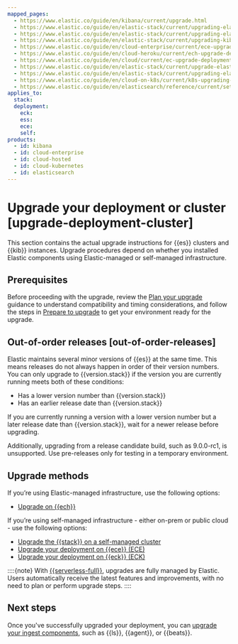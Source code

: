 ```yaml
---
mapped_pages:
  - https://www.elastic.co/guide/en/kibana/current/upgrade.html
  - https://www.elastic.co/guide/en/elastic-stack/current/upgrading-elastic-stack.html
  - https://www.elastic.co/guide/en/elastic-stack/current/upgrading-elasticsearch.html
  - https://www.elastic.co/guide/en/elastic-stack/current/upgrading-kibana.html
  - https://www.elastic.co/guide/en/cloud-enterprise/current/ece-upgrade-deployment.html
  - https://www.elastic.co/guide/en/cloud-heroku/current/ech-upgrade-deployment.html
  - https://www.elastic.co/guide/en/cloud/current/ec-upgrade-deployment.html
  - https://www.elastic.co/guide/en/elastic-stack/current/upgrade-elastic-stack-for-elastic-cloud.html
  - https://www.elastic.co/guide/en/elastic-stack/current/upgrading-elastic-stack-on-prem.html
  - https://www.elastic.co/guide/en/cloud-on-k8s/current/k8s-upgrading-stack.html
  - https://www.elastic.co/guide/en/elasticsearch/reference/current/setup-upgrade.html
applies_to:
  stack:
  deployment:
    eck:
    ess:
    ece:
    self:
products:
  - id: kibana
  - id: cloud-enterprise
  - id: cloud-hosted
  - id: cloud-kubernetes
  - id: elasticsearch
---
```


# Upgrade your deployment or cluster [upgrade-deployment-cluster]

This section contains the actual upgrade instructions for {{es}} clusters and {{kib}} instances. Upgrade procedures depend on whether you installed Elastic components using Elastic-managed or self-managed infrastructure.

## Prerequisites

Before proceeding with the upgrade, review the [Plan your upgrade](/deploy-manage/upgrade/plan-upgrade.md) guidance to understand compatibility and timing considerations, and follow the steps in [Prepare to upgrade](/deploy-manage/upgrade/prepare-to-upgrade.md) to get your environment ready for the upgrade.

## Out-of-order releases [out-of-order-releases]

Elastic maintains several minor versions of {{es}} at the same time. This means releases do not always happen in order of their version numbers. You can only upgrade to {{version.stack}} if the version you are currently running meets both of these conditions:

* Has a lower version number than {{version.stack}}
* Has an earlier release date than {{version.stack}}

If you are currently running a version with a lower version number but a later release date than {{version.stack}}, wait for a newer release before upgrading.

Additionally, upgrading from a release candidate build, such as 9.0.0-rc1, is unsupported. Use pre-releases only for testing in a temporary environment.

## Upgrade methods

If you’re using Elastic-managed infrastructure, use the following options:

* [Upgrade on {{ech}}](/deploy-manage/upgrade/deployment-or-cluster/upgrade-on-ech.md)

If you’re using self-managed infrastructure - either on-prem or public cloud - use the following options:

* [Upgrade the {{stack}} on a self-managed cluster](/deploy-manage/upgrade/deployment-or-cluster/self-managed.md)
* [Upgrade your deployment on {{ece}} (ECE)](/deploy-manage/upgrade/deployment-or-cluster/upgrade-on-ece.md)
* [Upgrade your deployment on {{eck}} (ECK)](/deploy-manage/upgrade/deployment-or-cluster/upgrade-on-eck.md)

::::{note}
With [{{serverless-full}}](/deploy-manage/deploy/elastic-cloud/serverless.md), upgrades are fully managed by Elastic. Users automatically receive the latest features and improvements, with no need to plan or perform upgrade steps.
::::

## Next steps

Once you've successfully upgraded your deployment, you can [upgrade your ingest components](./ingest-components.md), such as {{ls}}, {{agent}}, or {{beats}}.